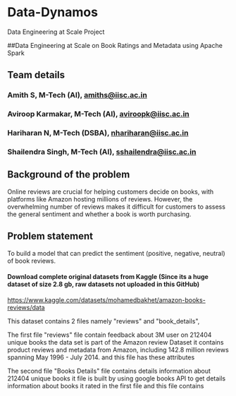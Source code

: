 # Data-Dynamos
Data Engineering at Scale Project 

##Data Engineering at Scale on Book Ratings and Metadata using Apache Spark

## Team details
### Amith S, M-Tech (AI), amiths@iisc.ac.in
### Aviroop Karmakar, M-Tech (AI), aviroopk@iisc.ac.in
### Hariharan N, M-Tech (DSBA), nhariharan@iisc.ac.in
### Shailendra Singh, M-Tech (AI), sshailendra@iisc.ac.in
 
## Background of the problem
Online reviews are crucial for helping customers decide on books, with platforms like Amazon hosting millions of reviews. However, the overwhelming number of reviews makes it difficult for customers to assess the general sentiment and whether a book is worth purchasing.
 
## Problem statement
To build a model that can predict the sentiment (positive, negative, neutral) of book reviews.
 
#### Download complete original datasets from Kaggle (Since its a huge dataset of size 2.8 gb, raw datasets not uploaded in this GitHub)
https://www.kaggle.com/datasets/mohamedbakhet/amazon-books-reviews/data
 
This dataset contains 2 files namely "reviews" and "book_details",
 
The first file "reviews" file contain feedback about 3M user on 212404 unique books the data set is part of the Amazon review Dataset it contains product reviews and metadata from Amazon, including 142.8 million reviews spanning May 1996 - July 2014.
and this file has these attributes
 
 
The second file "Books Details" file contains details information about 212404 unique books it file is built by using
google books API to get details information about books it rated in the first file
and this file contains
